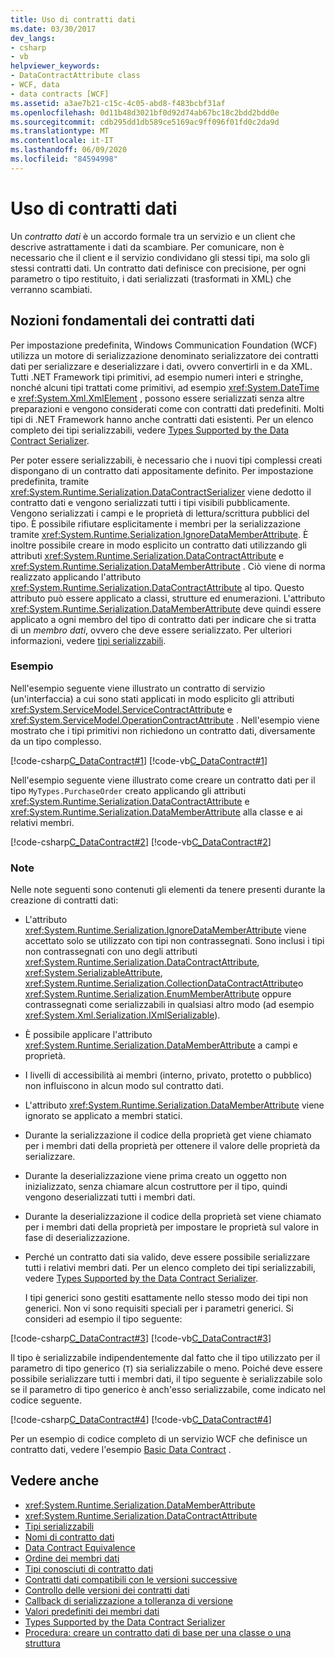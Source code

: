 ```yaml
---
title: Uso di contratti dati
ms.date: 03/30/2017
dev_langs:
- csharp
- vb
helpviewer_keywords:
- DataContractAttribute class
- WCF, data
- data contracts [WCF]
ms.assetid: a3ae7b21-c15c-4c05-abd8-f483bcbf31af
ms.openlocfilehash: 0d11b48d3021bf0d92d74ab67bc18c2bdd2bdd0e
ms.sourcegitcommit: cdb295dd1db589ce5169ac9ff096f01fd0c2da9d
ms.translationtype: MT
ms.contentlocale: it-IT
ms.lasthandoff: 06/09/2020
ms.locfileid: "84594998"
---
```

# <a name="using-data-contracts"></a>Uso di contratti dati
Un *contratto dati* è un accordo formale tra un servizio e un client che descrive astrattamente i dati da scambiare. Per comunicare, non è necessario che il client e il servizio condividano gli stessi tipi, ma solo gli stessi contratti dati. Un contratto dati definisce con precisione, per ogni parametro o tipo restituito, i dati serializzati (trasformati in XML) che verranno scambiati.  
  
## <a name="data-contract-basics"></a>Nozioni fondamentali dei contratti dati  
 Per impostazione predefinita, Windows Communication Foundation (WCF) utilizza un motore di serializzazione denominato serializzatore dei contratti dati per serializzare e deserializzare i dati, ovvero convertirli in e da XML. Tutti .NET Framework tipi primitivi, ad esempio numeri interi e stringhe, nonché alcuni tipi trattati come primitivi, ad esempio <xref:System.DateTime> e <xref:System.Xml.XmlElement> , possono essere serializzati senza altre preparazioni e vengono considerati come con contratti dati predefiniti. Molti tipi di .NET Framework hanno anche contratti dati esistenti. Per un elenco completo dei tipi serializzabili, vedere [Types Supported by the Data Contract Serializer](types-supported-by-the-data-contract-serializer.md).  
  
 Per poter essere serializzabili, è necessario che i nuovi tipi complessi creati dispongano di un contratto dati appositamente definito. Per impostazione predefinita, tramite <xref:System.Runtime.Serialization.DataContractSerializer> viene dedotto il contratto dati e vengono serializzati tutti i tipi visibili pubblicamente. Vengono serializzati i campi e le proprietà di lettura/scrittura pubblici del tipo. È possibile rifiutare esplicitamente i membri per la serializzazione tramite <xref:System.Runtime.Serialization.IgnoreDataMemberAttribute>. È inoltre possibile creare in modo esplicito un contratto dati utilizzando gli attributi <xref:System.Runtime.Serialization.DataContractAttribute> e <xref:System.Runtime.Serialization.DataMemberAttribute> . Ciò viene di norma realizzato applicando l'attributo <xref:System.Runtime.Serialization.DataContractAttribute> al tipo. Questo attributo può essere applicato a classi, strutture ed enumerazioni. L'attributo <xref:System.Runtime.Serialization.DataMemberAttribute> deve quindi essere applicato a ogni membro del tipo di contratto dati per indicare che si tratta di un *membro dati*, ovvero che deve essere serializzato. Per ulteriori informazioni, vedere [tipi serializzabili](serializable-types.md).  
  
### <a name="example"></a>Esempio  
 Nell'esempio seguente viene illustrato un contratto di servizio (un'interfaccia) a cui sono stati applicati in modo esplicito gli attributi <xref:System.ServiceModel.ServiceContractAttribute> e <xref:System.ServiceModel.OperationContractAttribute> . Nell'esempio viene mostrato che i tipi primitivi non richiedono un contratto dati, diversamente da un tipo complesso.  
  
 [!code-csharp[C_DataContract#1](../../../../samples/snippets/csharp/VS_Snippets_CFX/c_datacontract/cs/source.cs#1)]
 [!code-vb[C_DataContract#1](../../../../samples/snippets/visualbasic/VS_Snippets_CFX/c_datacontract/vb/source.vb#1)]  
  
 Nell'esempio seguente viene illustrato come creare un contratto dati per il tipo `MyTypes.PurchaseOrder` creato applicando gli attributi <xref:System.Runtime.Serialization.DataContractAttribute> e <xref:System.Runtime.Serialization.DataMemberAttribute> alla classe e ai relativi membri.  
  
 [!code-csharp[C_DataContract#2](../../../../samples/snippets/csharp/VS_Snippets_CFX/c_datacontract/cs/source.cs#2)]
 [!code-vb[C_DataContract#2](../../../../samples/snippets/visualbasic/VS_Snippets_CFX/c_datacontract/vb/source.vb#2)]  
  
### <a name="notes"></a>Note  
 Nelle note seguenti sono contenuti gli elementi da tenere presenti durante la creazione di contratti dati:  
  
- L'attributo <xref:System.Runtime.Serialization.IgnoreDataMemberAttribute> viene accettato solo se utilizzato con tipi non contrassegnati. Sono inclusi i tipi non contrassegnati con uno degli attributi <xref:System.Runtime.Serialization.DataContractAttribute>, <xref:System.SerializableAttribute>, <xref:System.Runtime.Serialization.CollectionDataContractAttribute>o <xref:System.Runtime.Serialization.EnumMemberAttribute> oppure contrassegnati come serializzabili in qualsiasi altro modo (ad esempio <xref:System.Xml.Serialization.IXmlSerializable>).  
  
- È possibile applicare l'attributo <xref:System.Runtime.Serialization.DataMemberAttribute> a campi e proprietà.  
  
- I livelli di accessibilità ai membri (interno, privato, protetto o pubblico) non influiscono in alcun modo sul contratto dati.  
  
- L'attributo <xref:System.Runtime.Serialization.DataMemberAttribute> viene ignorato se applicato a membri statici.  
  
- Durante la serializzazione il codice della proprietà get viene chiamato per i membri dati della proprietà per ottenere il valore delle proprietà da serializzare.  
  
- Durante la deserializzazione viene prima creato un oggetto non inizializzato, senza chiamare alcun costruttore per il tipo, quindi vengono deserializzati tutti i membri dati.  
  
- Durante la deserializzazione il codice della proprietà set viene chiamato per i membri dati della proprietà per impostare le proprietà sul valore in fase di deserializzazione.  
  
- Perché un contratto dati sia valido, deve essere possibile serializzare tutti i relativi membri dati. Per un elenco completo dei tipi serializzabili, vedere [Types Supported by the Data Contract Serializer](types-supported-by-the-data-contract-serializer.md).  
  
     I tipi generici sono gestiti esattamente nello stesso modo dei tipi non generici. Non vi sono requisiti speciali per i parametri generici. Si consideri ad esempio il tipo seguente:  
  
 [!code-csharp[C_DataContract#3](../../../../samples/snippets/csharp/VS_Snippets_CFX/c_datacontract/cs/source.cs#3)]
 [!code-vb[C_DataContract#3](../../../../samples/snippets/visualbasic/VS_Snippets_CFX/c_datacontract/vb/source.vb#3)]  
  
 Il tipo è serializzabile indipendentemente dal fatto che il tipo utilizzato per il parametro di tipo generico (`T`) sia serializzabile o meno. Poiché deve essere possibile serializzare tutti i membri dati, il tipo seguente è serializzabile solo se il parametro di tipo generico è anch'esso serializzabile, come indicato nel codice seguente.  
  
 [!code-csharp[C_DataContract#4](../../../../samples/snippets/csharp/VS_Snippets_CFX/c_datacontract/cs/source.cs#4)]
 [!code-vb[C_DataContract#4](../../../../samples/snippets/visualbasic/VS_Snippets_CFX/c_datacontract/vb/source.vb#4)]  
  
 Per un esempio di codice completo di un servizio WCF che definisce un contratto dati, vedere l'esempio [Basic Data Contract](../samples/basic-data-contract.md) .  
  
## <a name="see-also"></a>Vedere anche

- <xref:System.Runtime.Serialization.DataMemberAttribute>
- <xref:System.Runtime.Serialization.DataContractAttribute>
- [Tipi serializzabili](serializable-types.md)
- [Nomi di contratto dati](data-contract-names.md)
- [Data Contract Equivalence](data-contract-equivalence.md)
- [Ordine dei membri dati](data-member-order.md)
- [Tipi conosciuti di contratto dati](data-contract-known-types.md)
- [Contratti dati compatibili con le versioni successive](forward-compatible-data-contracts.md)
- [Controllo delle versioni dei contratti dati](data-contract-versioning.md)
- [Callback di serializzazione a tolleranza di versione](version-tolerant-serialization-callbacks.md)
- [Valori predefiniti dei membri dati](data-member-default-values.md)
- [Types Supported by the Data Contract Serializer](types-supported-by-the-data-contract-serializer.md)
- [Procedura: creare un contratto dati di base per una classe o una struttura](how-to-create-a-basic-data-contract-for-a-class-or-structure.md)
